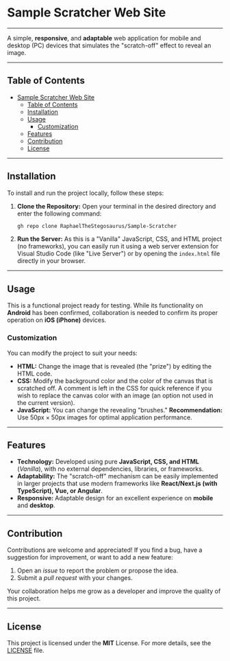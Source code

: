 # Sample Scratcher Web Site
***
A simple, **responsive**, and **adaptable** web application for mobile and desktop (PC) devices that simulates the "scratch-off" effect to reveal an image.
***
## Table of Contents
- [Sample Scratcher Web Site](#sample-scratcher-web-site)
  - [Table of Contents](#table-of-contents)
  - [Installation](#installation)
  - [Usage](#usage)
    - [Customization](#customization)
  - [Features](#features)
  - [Contribution](#contribution)
  - [License](#license)

---
## Installation
To install and run the project locally, follow these steps:

1.  **Clone the Repository:** Open your terminal in the desired directory and enter the following command:

    ```bash
    gh repo clone RaphaelTheStegosaurus/Sample-Scratcher
    ```

2.  **Run the Server:** As this is a "Vanilla" JavaScript, CSS, and HTML project (no frameworks), you can easily run it using a web server extension for Visual Studio Code (like "Live Server") or by opening the `index.html` file directly in your browser.

---
## Usage
This is a functional project ready for testing. While its functionality on **Android** has been confirmed, collaboration is needed to confirm its proper operation on **iOS (iPhone)** devices.

### Customization

You can modify the project to suit your needs:

* **HTML:** Change the image that is revealed (the "prize") by editing the HTML code.
* **CSS:** Modify the background color and the color of the canvas that is scratched off. A comment is left in the CSS for quick reference if you wish to replace the canvas color with an image (an option not used in the current version).
* **JavaScript:** You can change the revealing "brushes." **Recommendation:** Use $50\text{px} \times 50\text{px}$ images for optimal application performance.

---
## Features
* **Technology:** Developed using pure **JavaScript, CSS, and HTML** (*Vanilla*), with no external dependencies, libraries, or frameworks.
* **Adaptability:** The "scratch-off" mechanism can be easily implemented in larger projects that use modern frameworks like **React/Next.js (with TypeScript), Vue, or Angular**.
* **Responsive:** Adaptable design for an excellent experience on **mobile** and **desktop**.

---
## Contribution
Contributions are welcome and appreciated! If you find a bug, have a suggestion for improvement, or want to add a new feature:

1.  Open an *issue* to report the problem or propose the idea.
2.  Submit a *pull request* with your changes.

Your collaboration helps me grow as a developer and improve the quality of this project.

---
## License
This project is licensed under the **MIT** License. For more details, see the [LICENSE](LICENSE) file.
